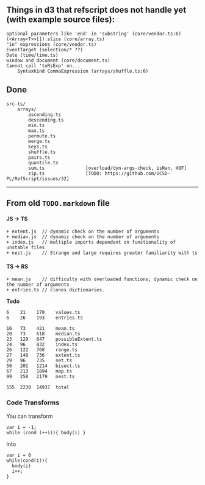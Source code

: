 ## Things in d3 that refscript does not handle yet (with example source files):
    
    
    optional parameters like 'end' in 'substring' (core/vendor.ts:6)
    (<Array<T>>[]).slice (core/array.ts)
    "in" expressions (core/vendor.ts)
    EventTarget (selection/* ??)
    Date (time/time.ts)
    window and document (core/document.ts)
    Cannot call 'toRsExp' on...
        SyntaxKind CommaExpression (arrays/shuffle.ts:6)


## Done

    src-ts/
		arrays/
			ascending.ts
			descending.ts
			min.ts
			max.ts
			permute.ts
			merge.ts
			keys.ts
			shuffle.ts
			pairs.ts
			quantile.ts
            sum.ts               [overload/dyn-args-check, isNan, HOF]
			zip.ts               [TODO: https://github.com/UCSD-PL/RefScript/issues/32]
			
-----------------------------------------
## From old `TODO.markdown` file

#### JS -> TS

    + extent.js  // dynamic check on the number of arguments
    + median.js  // dynamic check on the number of arguments 
    + index.js   // multiple imports dependent on functionality of unstable files
    + nest.js    // Strange and large requires greater familiarity with ts

#### TS -> RS

    + mean.js    // difficulty with overloaded functions; dynamic check on the number of arguments
    + entries.ts // clones dictionaries.

**Todo**

    6    21    170    values.ts
    6    26    193    entries.ts
	
    16   73    421    mean.ts
    20   73    618    median.ts
    23   129   647    possibleExtent.ts
    24   96    832    index.ts
    26   122   768    range.ts
    27   148   736    extent.ts
    29   96    735    set.ts
    50   201   1214   bisect.ts
    67   213   1894   map.ts
    99   258   2179   nest.ts

    555  2230  14937  total

### Code Transforms

You can transform

	var i = -1;
    while (cond (++i)){ body(i) }

Into 

    var i = 0 
    while(cond(i)){
	  body(i)
      i++;
    }
  
